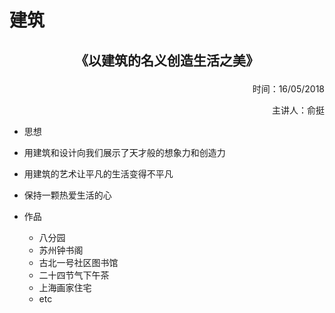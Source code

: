 # 建筑

## **<p align="center">《以建筑的名义创造生活之美》</p>**
<p align="right">时间：16/05/2018</p>
<p align="right">主讲人：俞挺</p>

* 思想
* 用建筑和设计向我们展示了天才般的想象力和创造力
* 用建筑的艺术让平凡的生活变得不平凡
* 保持一颗热爱生活的心

* 作品
  * 八分园
  * 苏州钟书阁
  * 古北一号社区图书馆
  * 二十四节气下午茶
  * 上海画家住宅
  * etc
